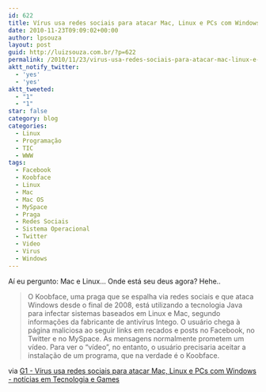 ```yaml
---
id: 622
title: Vírus usa redes sociais para atacar Mac, Linux e PCs com Windows
date: 2010-11-23T09:09:02+00:00
author: lpsouza
layout: post
guid: http://luizsouza.com.br/?p=622
permalink: /2010/11/23/virus-usa-redes-sociais-para-atacar-mac-linux-e-pcs-com-windows/
aktt_notify_twitter:
  - 'yes'
  - 'yes'
aktt_tweeted:
  - "1"
  - "1"
star: false
category: blog
categories:
  - Linux
  - Programação
  - TIC
  - WWW
tags:
  - Facebook
  - Koobface
  - Linux
  - Mac
  - Mac OS
  - MySpace
  - Praga
  - Redes Sociais
  - Sistema Operacional
  - Twitter
  - Video
  - Virus
  - Windows
---
```

Aí eu pergunto: Mac e Linux... Onde está seu deus agora? Hehe..

> O Koobface, uma praga que se espalha via redes sociais e que ataca Windows desde o final de 2008, está utilizando a tecnologia Java para infectar sistemas baseados em Linux e Mac, segundo informações da fabricante de antivírus Intego. O usuário chega à página maliciosa ao seguir links em recados e posts no Facebook, no Twitter e no MySpace. As mensagens normalmente prometem um vídeo. Para ver o “vídeo”, no entanto, o usuário precisaria aceitar a instalação de um programa, que na verdade é o Koobface.

via [G1 - Vírus usa redes sociais para atacar Mac, Linux e PCs com Windows - notícias em Tecnologia e Games](http://g1.globo.com/tecnologia/noticia/2010/10/virus-usa-redes-sociais-para-atacar-mac-linux-e-pcs-com-windows.html)
